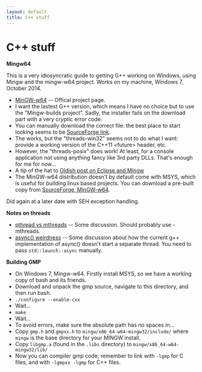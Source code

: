 ```yaml
---
layout: default
title: C++ stuff
---
```


<h1>C++ stuff</h1>

**Mingw64**

<p>This is a very idiosyncratic guide to getting G++ working on Windows, using Mingw and the mingw-w64
project.  Works on my machine, Windows 7, October 2014.</p>

<ul>
<li><a href="http://mingw-w64.sourceforge.net/">MinGW-w64</a> -- Offical project page.</li>
<li>I want the lastest G++ version, which means I have no choice but to use the "Mingw-builds project".
Sadly, the installer fails on the download part with a very cryptic error code.</li>
<li>You can manually download the correct file: the best place to start looking seems to be
<a href="http://sourceforge.net/projects/mingw-w64/files/Toolchains%20targetting%20Win64/Personal%20Builds/mingw-builds/">SourceForge link</a>.</li>
<li>The works, but the &quot;threads-win32&quot; seems not to do what I want: provide a working
version of the C++11 &lt;future&gt; header, etc.</li>
<li>However, the &quot;threads-posix&quot; does work!  At least, for a console application not using
anything fancy like 3rd party DLLs.  That's enough for me for now...</li>
<li>A tip of the hat to <a href="http://scrupulousabstractions.tumblr.com/post/36441490955/eclipse-mingw-builds">Oldish post on Eclipse and Mingw</a></li>
<li>The MinGW-w64 distribution doesn't by default come with MSYS, which is useful for building linux
based projects.  You can download a pre-built copy from <a href="http://sourceforge.net/projects/mingw-w64/files/External%20binary%20packages%20%28Win64%20hosted%29/">SourceForge, MinGW-w64</a>.</li>
</ul>

<p>Did again at a later date with SEH exception handling.</p>


**Notes on threads**

<ul>
<li><a href="http://mingw-users.1079350.n2.nabble.com/pthread-vs-mthreads-td7114500.html">pthread vs mthreads</a>
-- Some discussion.  Should probably use -mthreads.</li>
<li><a href="http://osdir.com/ml/MinGW-users/2013-03/msg00171.html">async() weirdness</a> -- Some discussion
about how the current g++ implementation of async() doesn't start a separate thread.  You need to pass
<code>std::launch::async</code> manually.</li>
</ul>


**Building GMP**

<ul>
<li>On Windows 7, Mingw-w64.  Firstly install MSYS, so we have a working copy of bash and its friends.</li>
<li>Download and unpack the gmp source, navigate to this directory, and then run bash.</li>
<li><code>./configure --enable-cxx</code></li>
<li>Wait...</li>
<li><code>make</code></li>
<li>Wait...</li>
<li>To avoid errors, make sure the absolute path has no spaces in...</li>
<li>Copy <code>gmp.h</code> and <code>gmpxx.h</code> to <code>mingw/x86_64-w64-mingw32/include/</code>
where <code>mingw</code> is the base directory for your MINGW install.</li>
<li>Copy <code>libgmp.a</code> (found in the <code>.libs</code> directory) to
<code>mingw/x86_64-w64-mingw32/lib/</code></li>
<li>Now you can compiler gmp code; remember to link with <code>-lgmp</code> for C files, and with
<code>-lgmpxx -lgmp</code> for C++ files.</li>
</ul>
